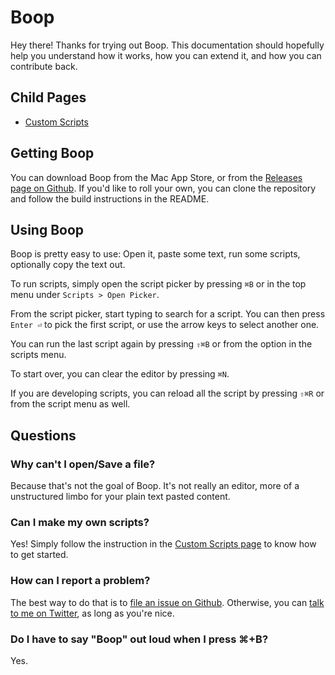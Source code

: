 # Boop

Hey there! Thanks for trying out Boop. This documentation should hopefully help you understand how it works, how you can extend it, and how you can contribute back.

## Child Pages

 - [Custom Scripts](CustomScripts.md)

## Getting Boop

You can download Boop from the Mac App Store, or from the [Releases page on Github](https://github.com/IvanMathy/Boop/releases). If you'd like to roll your own, you can clone the repository and follow the build instructions in the README.

## Using Boop

Boop is pretty easy to use: Open it, paste some text, run some scripts, optionally copy the text out.

To run scripts, simply open the script picker by pressing `⌘B` or in the top menu under `Scripts > Open Picker`. 

From the script picker, start typing to search for a script. You can then press `Enter ⏎` to pick the first script, or use the arrow keys to select another one. 

You can run the last script again by pressing `⇧⌘B` or from the option in the scripts menu.

To start over, you can clear the editor by pressing `⌘N`. 

If you are developing scripts, you can reload all the script by pressing `⇧⌘R` or  from the script menu as well.

## Questions

### Why can't I open/Save a file?

Because that's not the goal of Boop. It's not really an editor, more of a unstructured limbo for your plain text pasted content.

### Can I make my own scripts?

Yes! Simply follow the instruction in the [Custom Scripts page](CustomScripts.md) to know how to get started.

### How can I report a problem?

The best way to do that is to [file an issue on Github](https://github.com/IvanMathy/Boop/issues/new). Otherwise, you can [talk to me on Twitter](https://twitter.com/OKatBest), as long as you're nice.

### Do I have to say "Boop" out loud when I press ⌘+B?

Yes.

